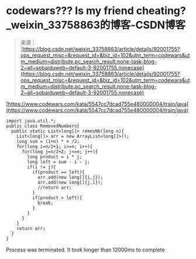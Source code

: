 <!--yml
category: codewars
date: 2022-08-13 11:49:44
-->

# codewars??? Is my friend cheating?_weixin_33758863的博客-CSDN博客

> 来源：[https://blog.csdn.net/weixin_33758863/article/details/92001755?ops_request_misc=&request_id=&biz_id=102&utm_term=codewars&utm_medium=distribute.pc_search_result.none-task-blog-2~all~sobaiduweb~default-3-92001755.nonecase](https://blog.csdn.net/weixin_33758863/article/details/92001755?ops_request_misc=&request_id=&biz_id=102&utm_term=codewars&utm_medium=distribute.pc_search_result.none-task-blog-2~all~sobaiduweb~default-3-92001755.nonecase)

[https://www.codewars.com/kata/5547cc7dcad755e480000004/train/java](https://www.codewars.com/kata/5547cc7dcad755e480000004/train/java)

```
import java.util.*;
public class RemovedNumbers{
  public static List<long[]> removNb(long n){
    List<long[]> arr = new ArrayList<long[]>();
    long sum = (1+n) * n /2;
    for(long i=n/2+1; i<=n; i++){
      for(long j=n/2+2; j<=n; j++){
        long product = i * j;
        long left = sum - i - j;
        if(i != j){
          if(product == left){
            arr.add(new long[]{i,j});
            arr.add(new long[]{j,i});
            //return arr;
          }
          if(product > left){
            break;
          }
        }
      }
    }
    return arr;
  }
}
```

Process was terminated. It took longer than 12000ms to complete